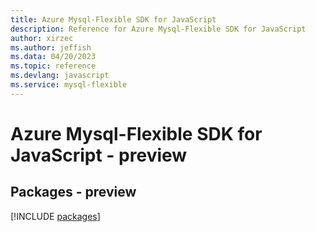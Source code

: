 ```yaml
---
title: Azure Mysql-Flexible SDK for JavaScript
description: Reference for Azure Mysql-Flexible SDK for JavaScript
author: xirzec
ms.author: jeffish
ms.data: 04/20/2023
ms.topic: reference
ms.devlang: javascript
ms.service: mysql-flexible
---
```

# Azure Mysql-Flexible SDK for JavaScript - preview
## Packages - preview
[!INCLUDE [packages](mysql-flexible-index.md)]
